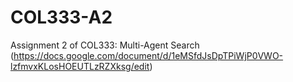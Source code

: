 # COL333-A2

Assignment 2 of COL333: Multi-Agent Search (https://docs.google.com/document/d/1eMSfdJsDpTPiWjP0VWO-lzfmvxKLosHOEUTLzRZXksg/edit)
